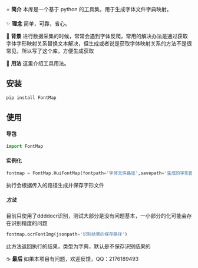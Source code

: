 ⭐️ **简介**
本库是一个基于 python 的工具集，用于生成字体文件字典映射。

✨️ **理念**
简单，可靠，省心。

📕 **背景**
进行数据采集的时候，常常会遇到字体反爬，常用的解决办法是通过获取字体字形映射关系替换文本解决，但生成或者说是获取字体映射关系的方法不是很常见，所以写了这个库，方便生成获取

🌠 **用法**
这里介绍工具用法。
## 安装
```python
pip install FontMap
```
## 使用
#### 导包
```python
import FontMap
```
#### 实例化

```python
fontmap = FontMap.HuiFontMap(fontpath='字体文件路径',savepath='生成的字形图片保存路径',issaveimg='是否保存图片')
```
执行会根据传入的路径生成并保存字形文件
##### 方法
目前只使用了ddddocr识别，测试大部分是没有问题基本，一小部分的化可能会存在识别精度的问题
```python
fontmap.ocrFontImg(jsonpath='识别结果的保存路径')
```
此方法返回执行的结果，类型为字典，默认是不保存识别结果的

☕ **最后**
如果本项目有问题，欢迎反馈，QQ：2176189493